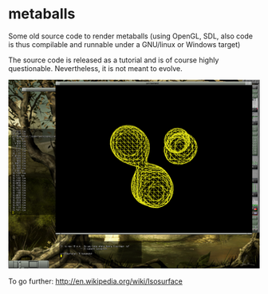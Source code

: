 # metaballs
Some old source code to render metaballs (using OpenGL, SDL, also code is thus compilable and runnable under a GNU/linux or Windows target)

The source code is released as a tutorial and is of course highly questionable. Nevertheless, it is not meant to evolve.

![](readme/metaballs.png)

To go further: http://en.wikipedia.org/wiki/Isosurface